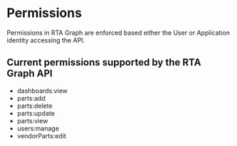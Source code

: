 # Permissions

Permissions in RTA Graph are enforced based either the User or Application identity accessing the API.

## Current permissions supported by the RTA Graph API

* dashboards:view
* parts:add
* parts:delete
* parts:update
* parts:view
* users:manage
* vendorParts:edit